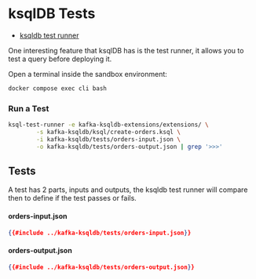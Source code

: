 # ksqlDB Tests

- [ksqldb test runner](https://docs.ksqldb.io/en/latest/how-to-guides/test-an-app/)

One interesting feature that ksqlDB has is the test runner, it allows you to test a query before deploying it.

<div class="warning">

Open a terminal inside the sandbox environment:

```bash
docker compose exec cli bash
```

</div>

### Run a Test

```bash
ksql-test-runner -e kafka-ksqldb-extensions/extensions/ \
        -s kafka-ksqldb/ksql/create-orders.ksql \
        -i kafka-ksqldb/tests/orders-input.json \
        -o kafka-ksqldb/tests/orders-output.json | grep '>>>'
```


## Tests

A test has 2 parts, inputs and outputs, the ksqldb test runner will compare then to define if
the test passes or fails.

#### orders-input.json

```json
{{#include ../kafka-ksqldb/tests/orders-input.json}}
```

#### orders-output.json

```json
{{#include ../kafka-ksqldb/tests/orders-output.json}}
```